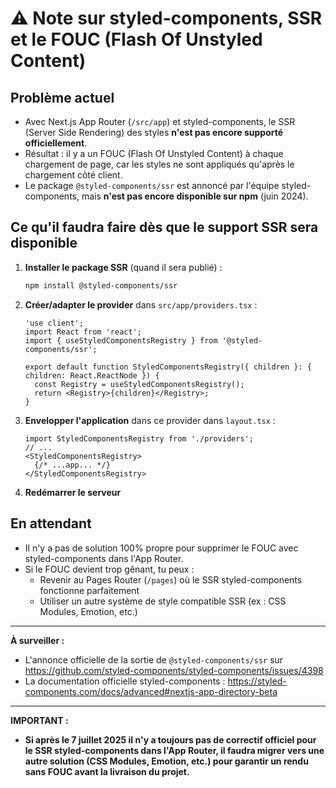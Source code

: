 # ⚠️ Note sur styled-components, SSR et le FOUC (Flash Of Unstyled Content)

## Problème actuel
- Avec Next.js App Router (`/src/app`) et styled-components, le SSR (Server Side Rendering) des styles **n'est pas encore supporté officiellement**.
- Résultat : il y a un FOUC (Flash Of Unstyled Content) à chaque chargement de page, car les styles ne sont appliqués qu'après le chargement côté client.
- Le package `@styled-components/ssr` est annoncé par l'équipe styled-components, mais **n'est pas encore disponible sur npm** (juin 2024).

## Ce qu'il faudra faire dès que le support SSR sera disponible
1. **Installer le package SSR** (quand il sera publié) :
   ```sh
   npm install @styled-components/ssr
   ```
2. **Créer/adapter le provider** dans `src/app/providers.tsx` :
   ```tsx
   'use client';
   import React from 'react';
   import { useStyledComponentsRegistry } from '@styled-components/ssr';

   export default function StyledComponentsRegistry({ children }: { children: React.ReactNode }) {
     const Registry = useStyledComponentsRegistry();
     return <Registry>{children}</Registry>;
   }
   ```
3. **Envelopper l'application** dans ce provider dans `layout.tsx` :
   ```tsx
   import StyledComponentsRegistry from './providers';
   // ...
   <StyledComponentsRegistry>
     {/* ...app... */}
   </StyledComponentsRegistry>
   ```
4. **Redémarrer le serveur**

## En attendant
- Il n'y a pas de solution 100% propre pour supprimer le FOUC avec styled-components dans l'App Router.
- Si le FOUC devient trop gênant, tu peux :
  - Revenir au Pages Router (`/pages`) où le SSR styled-components fonctionne parfaitement
  - Utiliser un autre système de style compatible SSR (ex : CSS Modules, Emotion, etc.)

---
**À surveiller :**
- L'annonce officielle de la sortie de `@styled-components/ssr` sur https://github.com/styled-components/styled-components/issues/4398
- La documentation officielle styled-components : https://styled-components.com/docs/advanced#nextjs-app-directory-beta

---
**IMPORTANT :**
- **Si après le 7 juillet 2025 il n'y a toujours pas de correctif officiel pour le SSR styled-components dans l'App Router, il faudra migrer vers une autre solution (CSS Modules, Emotion, etc.) pour garantir un rendu sans FOUC avant la livraison du projet.** 